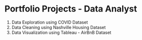 # Portfolio Projects - Data Analyst
1. Data Exploration using COVID Dataset
2. Data Cleaning using Nashville Housing Dataset
3. Data Visualization using Tableau - AirBnB Dataset
